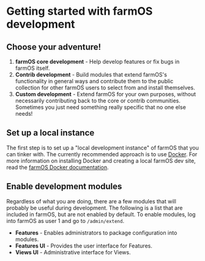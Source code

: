 # Getting started with farmOS development

## Choose your adventure!

1. **farmOS core development** - Help develop features or fix bugs in farmOS
   itself.
2. **Contrib development** - Build modules that extend farmOS's functionality
   in general ways and contribute them to the public collection for other
   farmOS users to select from and install themselves.
3. **Custom development** - Extend farmOS for your own purposes, without
   necessarily contributing back to the core or contrib communities. Sometimes
   you just need something really specific that no one else needs!

## Set up a local instance

The first step is to set up a "local development instance" of farmOS that you
can tinker with. The currently recommended approach is to use
[Docker](https://www.docker.com/). For more information on installing Docker
and creating a local farmOS dev site, read the
[farmOS Docker documentation](/dev/docker).

## Enable development modules

Regardless of what you are doing, there are a few modules that will probably
be useful during development. The following is a list that are included in
farmOS, but are not enabled by default. To enable modules, log into farmOS as
user 1 and go to `/admin/extend`.

* **Features** - Enables administrators to package configuration into modules.
* **Features UI** - Provides the user interface for Features.
* **Views UI** - Administrative interface for Views.
